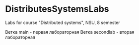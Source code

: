 # DistributesSystemsLabs
Labs for course "Distributed systems", NSU, 8 semester

Ветка main - первая лабораторная
Ветка secondlab - вторая лабораторная

